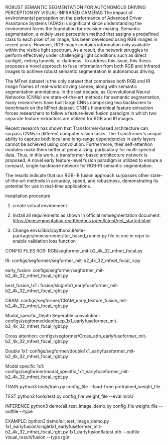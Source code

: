 ROBUST SEMANTIC SEGMENTATION FOR AUTONOMOUS DRIVING PERCEPTION BY VISUAL-INFRARED CAMERAS
The impact of environmental perception on the performance of Advanced Driver Assistance Systems (ADAS) is significant since understanding the environment forms the foundation for decision-making. Semantic segmentation, a widely used perception method that assigns a predefined class to each pixel of an image, has been developed using RGB images in recent years. However, RGB image contains information only available within the visible light spectrum. As a result, the network struggles to perform effectively under challenging light conditions such as direct sunlight, exiting tunnels, or darkness. To address this issue,  this thesis proposes a novel approach to fuse information from both RGB and Infrared images to achieve robust semantic segmentation in autonomous driving.
 
The MFnet dataset is the only dataset that comprises both RGB and IR image frames of real-world driving scenes, along with semantic segmentation annotations. In the last decade, as Convolutional Neural Networks (CNNs) are state-of-the-art methods for semantic segmentation, many researchers have built large CNNs comprising two backbones to benchmark on the MFnet dataset. CNN's hierarchical feature extraction forces researchers to follow a feature-level fusion paradigm in which two separate feature extractors are utilized for RGB and IR images.

Recent research has shown that Transformer-based architecture can surpass CNNs in different computer vision tasks. The Transformer's unique ability to capture both local and long-range dependencies in early layers cannot be achieved using convolution. Furthermore, their self-attention modules make them better at generalizing, particularly for multi-spectral data. Thus, in this work, a transformer-based architecture network is proposed. A novel early feature-level fusion paradigm is utilized to ensure a compact, single-backbone network for RGB-IR semantic segmentation.

The results indicate that our RGB-IR fusion approach surpasses other state-of-the-art methods in accuracy, speed, and robustness, demonstrating its potential for use in real-time applications.

Installation procedure
 
1. create virtual environment

2. Install all requirements as shown in official mmsegmentation document: https://mmsegmentation.readthedocs.io/en/latest/get_started.html

3. Change envs/lib64/python3.8/site-packages/mmcv/runner/iter_based_runner.py file to one in repo to enable validation loss function



CONFIG FILES
RGB: RGB/segformer_mit-b2_4k_32_mfnet_focal.py

IR: configs/segformer/segformer_mit-b2_4k_32_mfnet_focal_ir.py

early_fusion: configs/segformer/segformer_mit-b2_4k_32_mfnet_focal_rgbt.py

best_fusion_1x1 : fusion/single1x1_earlyfuseformer_mit-b2_4k_32_mfnet_focal_rgbt.py

CBAM: configs/segformer/CBAM_early_feature_fusion_mit-b2_4k_32_mfnet_focal_rgbt.py

Modal_specific_Depth Seperable convolution: configs/segformer/depthsep_1x1_earlyfuseformer_mit-b2_4k_32_mfnet_focal_rgbt.py

Cross attention: configs/segformer/Cross_attn_earlyfuseformer_mit-b2_4k_32_mfnet_focal_rgbt.py

Double 1x1: configs/segformer/double1x1_earlyfuseformer_mit-b2_4k_32_mfnet_focal_rgbt.py

Modal specific 1x1: configs/segformer/modal_specific_1x1_earlyfuseformer_mit-b2_4k_32_mfnet_focal_rgbt.py

TRAIN
python3 tools/train.py config_file --load-from pretrained_weight_file


TEST
python3 tools/test.py config_file weight_file --eval mIoU


INFERENCE
python3 demo/all_test_image_demo.py config_file weight_file --outfile  --type 


EXAMPLE:
python3 demo/all_test_image_demo.py 1x1_earlyfusion/single1x1_earlyfuseformer_mit-b2_4k_32_mfnet_focal_rgbt.py 1x1_earlyfusion/latest.pth --outfile visual_result/fusion --type rgbt

